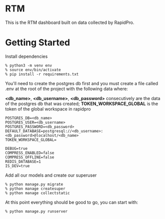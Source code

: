 RTM
=========
This is the RTM dashboard built on data collected by RapidPro.

Getting Started
================

Install dependencies
```
% python3 -m venv env
% source env/bin/activate
% pip install -r requirements.txt
```

You'll need to create the postgres db first
and you must create a file called .env at the root of the project with the following data where:

**<db_name>**, **<db_username>**, **<db_password>** consecutively are the data of the postgres db that was created;
**TOKEN_WORKSPACE_GLOBAL** is the token of the global workspace in rapidpro

```
POSTGRES_DB=<db_name>
POSTGRES_USER=<db_username>
POSTGRES_PASSWORD=<db_password>
DEFAULT_DATABASE=postgresql://<db_username>:<db_password>@localhost/<db_name>
TOKEN_WORKSPACE_GLOBAL=

DEBUG=true
COMPRESS_ENABLED=false
COMPRESS_OFFLINE=false
REDIS_DATABASE=1
IS_DEV=true
```

Add all our models and create our superuser
```
% python manage.py migrate
% python manage createsuper
% python manage collectstatic
```

At this point everything should be good to go, you can start with:

```
% python manage.py runserver
```
